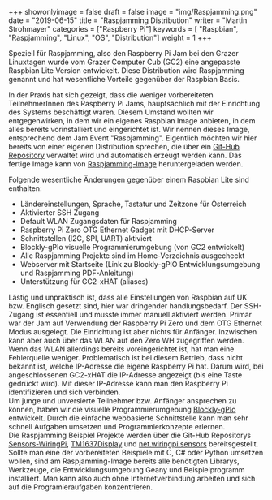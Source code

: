 +++
showonlyimage = false
draft = false
image = "img/Raspjamming.png"
date = "2019-06-15"
title = "Raspjamming Distribution"
writer = "Martin Strohmayer"
categories = ["Raspberry Pi"]
keywords = [ "Raspbian", "Raspjamming", "Linux", "OS", "Distribution"]
weight = 1
+++

Speziell für Raspjamming, also den Raspberry Pi Jam bei den Grazer Linuxtagen wurde vom Grazer Computer Cub (GC2) eine angepasste Raspbian Lite Version  entwickelt. Diese Distribution wird Raspjamming genannt und hat wesentliche Vorteile gegenüber der Raspbian Basis.
<!--more-->

In der Praxis hat sich gezeigt, dass die weniger vorbereiteten TeilnehmerInnen des Raspberry Pi Jams, hauptsächlich mit der Einrichtung des Systems beschäftigt waren. Diesem Umstand wollten wir entgegenwirken, in dem wir ein eigenes Raspbian Image anbieten, in dem alles bereits vorinstalliert und eingerichtet ist. Wir nennen dieses Image, entsprechend dem Jam Event "Raspjamming". Eigentlich möchten wir hier bereits von einer eigenen Distribution sprechen, die über ein [Git-Hub Repository](https://github.com/GrazerComputerClub/Raspbian-Image-Generator) verwaltet wird und automatisch erzeugt werden kann. Das fertige Image kann von [Raspjamming-Image](https://github.com/GrazerComputerClub/Raspjamming-Image/releases) heruntergeladen werden.

Folgende wesentliche Änderungen gegenüber einem Raspbian Lite sind enthalten:

* Ländereinstellungen, Sprache, Tastatur und Zeitzone für Österreich
* Aktivierter SSH Zugang
* Default WLAN Zugangsdaten für Raspjamming
* Raspberry Pi Zero OTG Ethernet Gadget mit DHCP-Server 
* Schnittstellen (I2C, SPI, UART) aktiviert
* Blockly-gPIo visuelle Programmierumgebung (von GC2 entwickelt)
* Alle Raspjamming Projekte sind im Home-Verzeichnis ausgecheckt
* Webserver mit Startseite (Link zu Blockly-gPIO Entwicklungsumgebung und Raspjamming PDF-Anleitung)
* Unterstützung für GC2-xHAT (aliases)

Lästig und unpraktisch ist, dass alle Einstellungen von Raspbian auf UK bzw. Englisch gesetzt sind, hier war dringender handlungsbedarf. Der SSH-Zugang ist essentiell und musste immer manuell aktiviert werden. Primär war der Jam auf Verwendung der Raspberry Pi Zero und dem OTG Ethernet Modus ausgelegt. Die Einrichtung ist aber nichts für Anfänger. Inzwischen kann aber auch über das WLAN auf den Zero WH zugegriffen werden. Wenn das WLAN allerdings bereits voreingerichtet ist, hat man eine Fehlerquelle weniger. Problematisch ist bei diesem Betrieb, dass nicht bekannt ist, welche IP-Adresse die eigene Raspberry Pi hat. Darum wird, bei angeschlossenen GC2-xHAT die IP-Adresse angezeigt (bis eine Taste gedrückt wird). Mit dieser IP-Adresse kann man den Raspberry Pi identifizieren und sich verbinden.  
Um junge und unversierte Teilnehmer bzw. Anfänger ansprechen zu können, haben wir die visuelle Programmierumgebung [Blockly-gPIo](https://github.com/GrazerComputerClub/Blockly-gPIo) entwickelt. Durch die einfache webbasierte Schnittstelle kann man sehr schnell Aufgaben umsetzen und Programmierkonzepte erlernen.  
Die Raspjamming Beispiel Projekte werden über die Git-Hub Repositorys [Sensors-WiringPi](https://github.com/GrazerComputerClub/Sensors-WiringPi), [TM1637Display](https://github.com/GrazerComputerClub/TM1637Display)  und [net.wiringpi.sensors](https://github.com/GrazerComputerClub/wiringpi.net.sensors) bereitsgestellt. Sollte man eine der vorbereiteten Beispiele mit C, C# oder Python umsetzen wollen, sind am Raspjamming-Image bereits alle benötigten Librarys, Werkzeuge, die Entwicklungsumgebung Geany und Beispielprogramm installiert. Man kann also auch ohne Internetverbindung arbeiten und sich auf die Programieraufgaben konzentrieren. 


